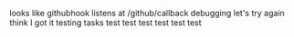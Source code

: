looks like githubhook listens at /github/callback
debugging
let's try again
think I got it
testing tasks
test
test
test
test
test
test

